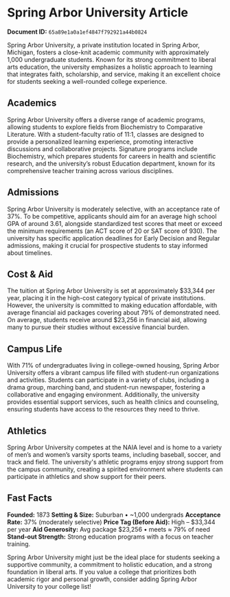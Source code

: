 # Spring Arbor University Article

**Document ID:** `65a89e1a0a1ef4847f792921a44b0824`

Spring Arbor University, a private institution located in Spring Arbor, Michigan, fosters a close-knit academic community with approximately 1,000 undergraduate students. Known for its strong commitment to liberal arts education, the university emphasizes a holistic approach to learning that integrates faith, scholarship, and service, making it an excellent choice for students seeking a well-rounded college experience.

## Academics
Spring Arbor University offers a diverse range of academic programs, allowing students to explore fields from Biochemistry to Comparative Literature. With a student-faculty ratio of 11:1, classes are designed to provide a personalized learning experience, promoting interactive discussions and collaborative projects. Signature programs include Biochemistry, which prepares students for careers in health and scientific research, and the university’s robust Education department, known for its comprehensive teacher training across various disciplines.

## Admissions
Spring Arbor University is moderately selective, with an acceptance rate of 37%. To be competitive, applicants should aim for an average high school GPA of around 3.61, alongside standardized test scores that meet or exceed the minimum requirements (an ACT score of 20 or SAT score of 930). The university has specific application deadlines for Early Decision and Regular admissions, making it crucial for prospective students to stay informed about timelines.

## Cost & Aid
The tuition at Spring Arbor University is set at approximately $33,344 per year, placing it in the high-cost category typical of private institutions. However, the university is committed to making education affordable, with average financial aid packages covering about 79% of demonstrated need. On average, students receive around $23,256 in financial aid, allowing many to pursue their studies without excessive financial burden.

## Campus Life
With 71% of undergraduates living in college-owned housing, Spring Arbor University offers a vibrant campus life filled with student-run organizations and activities. Students can participate in a variety of clubs, including a drama group, marching band, and student-run newspaper, fostering a collaborative and engaging environment. Additionally, the university provides essential support services, such as health clinics and counseling, ensuring students have access to the resources they need to thrive.

## Athletics
Spring Arbor University competes at the NAIA level and is home to a variety of men’s and women’s varsity sports teams, including baseball, soccer, and track and field. The university's athletic programs enjoy strong support from the campus community, creating a spirited environment where students can participate in athletics and show support for their peers.

## Fast Facts
**Founded:** 1873
**Setting & Size:** Suburban • ~1,000 undergrads
**Acceptance Rate:** 37% (moderately selective)
**Price Tag (Before Aid):** High – $33,344 per year
**Aid Generosity:** Avg package $23,256 • meets ≈ 79% of need
**Stand-out Strength:** Strong education programs with a focus on teacher training.

Spring Arbor University might just be the ideal place for students seeking a supportive community, a commitment to holistic education, and a strong foundation in liberal arts. If you value a college that prioritizes both academic rigor and personal growth, consider adding Spring Arbor University to your college list!
